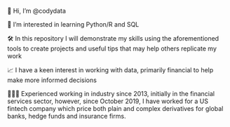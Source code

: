 👋 Hi, I’m @codydata

👀 I’m interested in learning Python/R and SQL

🛠️ In this repository I will demonstrate my skills using the aforementioned tools to create projects and useful tips that may help others replicate my work

📈 I have a keen interest in working with data, primarily financial to help make more informed decisions

👨🏻‍💻 Experienced working in industry since 2013, initially in the financial services sector, however, since October 2019, I have worked for a US fintech company which price both plain and complex derivatives for global banks, hedge funds and insurance firms.
